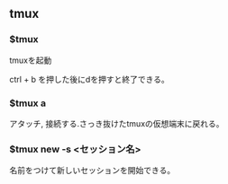 ## tmux

### $tmux

tmuxを起動

ctrl + b を押した後にdを押すと終了できる。

### $tmux a

アタッチ, 接続する.さっき抜けたtmuxの仮想端末に戻れる。

### $tmux new -s <セッション名>

名前をつけて新しいセッションを開始できる。
